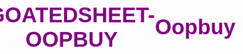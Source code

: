# GOATEDSHEET-OOPBUY
<!DOCTYPE html>
<html lang="en">
<head>
    <meta charset="UTF-8">
    <meta name="viewport" content="width=device-width, initial-scale=1.0">
    <title>Oopbuy</title>
    <style>
        body {
            margin: 0;
            padding: 0;
            display: flex;
            justify-content: center;
            align-items: center;
            height: 100vh;
            font-family: Arial, sans-serif;
        }
        h1 {
            color: purple;
            font-size: 3rem;
            text-align: center;
        }
    </style>
</head>
<body>
    <h1>Oopbuy</h1>
